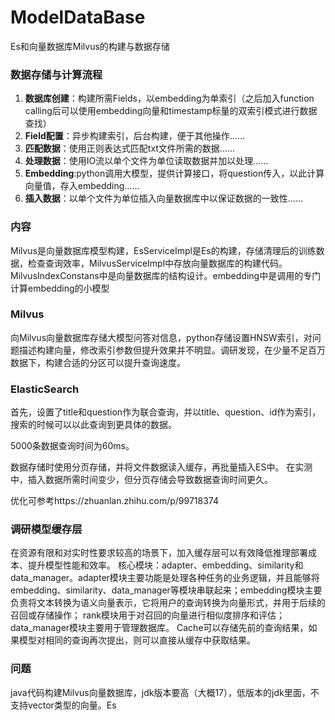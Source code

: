 # ModelDataBase
Es和向量数据库Milvus的构建与数据存储
### 数据存储与计算流程
1. **数据库创建**：构建所需Fields，以embedding为单索引（之后加入function calling后可以使用embedding向量和timestamp标量的双索引模式进行数据查找）
2. **Field配置**：异步构建索引，后台构建，便于其他操作......
3. **匹配数据**：使用正则表达式匹配txt文件所需的数据......
4. **处理数据**：使用IO流以单个文件为单位读取数据并加以处理......
5. **Embedding**:python调用大模型，提供计算接口，将question传入，以此计算向量值，存入embedding......
6. **插入数据**：以单个文件为单位插入向量数据库中以保证数据的一致性......

### 内容
Milvus是向量数据库模型构建，EsServiceImpl是Es的构建，存储清理后的训练数据，检查查询效率，MilvusServiceImpl中存放向量数据库的构建代码。MilvusIndexConstans中是向量数据库的结构设计。embedding中是调用的专门计算embedding的小模型
### Milvus
向Milvus向量数据库存储大模型问答对信息，python存储设置HNSW索引，对问题描述构建向量，修改索引参数但提升效果并不明显。调研发现，在少量不足百万数据下，构建合适的分区可以提升查询速度。
### ElasticSearch
首先，设置了title和question作为联合查询，并以title、question、id作为索引，搜索的时候可以以此查询到更具体的数据。

5000条数据查询时间为60ms。

数据存储时使用分页存储，并将文件数据读入缓存，再批量插入ES中。
在实测中，插入数据所需时间变少，但分页存储会导致数据查询时间更久。

优化可参考https://zhuanlan.zhihu.com/p/99718374

### 调研模型缓存层
在资源有限和对实时性要求较高的场景下，加入缓存层可以有效降低推理部署成本、提升模型性能和效率。
核心模块：adapter、embedding、similarity和data_manager。adapter模块主要功能是处理各种任务的业务逻辑，并且能够将embedding、similarity、data_manager等模块串联起来；embedding模块主要负责将文本转换为语义向量表示，它将用户的查询转换为向量形式，并用于后续的召回或存储操作；
rank模块用于对召回的向量进行相似度排序和评估；data_manager模块主要用于管理数据库。
Cache可以存储先前的查询结果，如果模型对相同的查询再次提出，则可以直接从缓存中获取结果。


### 问题
java代码构建Milvus向量数据库，jdk版本要高（大概17），低版本的jdk里面，不支持vector类型的向量。Es


